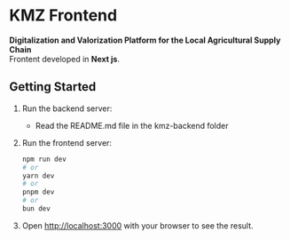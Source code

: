 # KMZ Frontend

**Digitalization and Valorization Platform for the Local Agricultural Supply Chain**  
Frontent developed in **Next js**.

## Getting Started

1. Run the backend server:

    -  Read the README.md file in the kmz-backend folder

2. Run the frontend server:

    ```bash
    npm run dev
    # or
    yarn dev
    # or
    pnpm dev
    # or
    bun dev
    ```

3. Open [http://localhost:3000](http://localhost:3000) with your browser to see the result.

